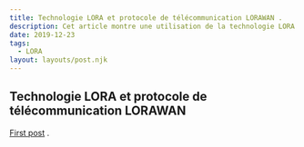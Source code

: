 ```yaml
---
title: Technologie LORA et protocole de télécommunication LORAWAN .
description: Cet article montre une utilisation de la technologie LORA à travers The Things Network (TTN).
date: 2019-12-23
tags:
  - LORA
layout: layouts/post.njk
---
```


## Technologie LORA et protocole de télécommunication LORAWAN

<a href="{{ '/posts/firstpost/' | url }}">First post</a>
.

